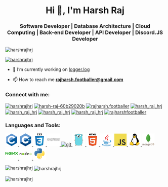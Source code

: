 <h1 align="center">Hi 👋, I'm Harsh Raj</h1>
<h3 align="center">Software Developer | Database Architecture | Cloud Computing | Back-end Developer | API Developer | Discord.JS Developer</h3>

<p align="left"> <img src="https://komarev.com/ghpvc/?username=harshrajhrj&label=Profile%20views&color=0e75b6&style=flat" alt="harshrajhrj" /> </p>

<!-- <p align="left"> <a href="https://github.com/ryo-ma/github-profile-trophy"><img src="https://github-profile-trophy.vercel.app/?username=harshrajhrj" alt="harshrajhrj" /></a> </p> -->

<p align="left"> <a href="https://twitter.com/harshrajhrj" target="blank"><img src="https://img.shields.io/twitter/follow/harshrajhrj?logo=twitter&style=for-the-badge" alt="harshrajhrj" /></a> </p>

- 🔭 I’m currently working on [logger.log](https://loggerlog.me)

- 📫 How to reach me **rajharsh.footballer@gmail.com**

<h3 align="left">Connect with me:</h3>
<p align="left">
<a href="https://twitter.com/harshrajhrj" target="blank"><img align="center" src="https://raw.githubusercontent.com/rahuldkjain/github-profile-readme-generator/master/src/images/icons/Social/twitter.svg" alt="harshrajhrj" height="30" width="40" /></a>
<a href="https://linkedin.com/in/harsh-raj-60b29020b" target="blank"><img align="center" src="https://raw.githubusercontent.com/rahuldkjain/github-profile-readme-generator/master/src/images/icons/Social/linked-in-alt.svg" alt="harsh-raj-60b29020b" height="30" width="40" /></a>
<a href="https://fb.com/rajharsh.footballer" target="blank"><img align="center" src="https://raw.githubusercontent.com/rahuldkjain/github-profile-readme-generator/master/src/images/icons/Social/facebook.svg" alt="rajharsh.footballer" height="30" width="40" /></a>
<a href="https://instagram.com/harsh_raj_hrj" target="blank"><img align="center" src="https://raw.githubusercontent.com/rahuldkjain/github-profile-readme-generator/master/src/images/icons/Social/instagram.svg" alt="harsh_raj_hrj" height="30" width="40" /></a>
<a href="https://www.codechef.com/users/harsh_raj_hrj" target="blank"><img align="center" src="https://cdn.jsdelivr.net/npm/simple-icons@3.1.0/icons/codechef.svg" alt="harsh_raj_hrj" height="30" width="40" /></a>
<a href="https://www.hackerrank.com/harsh_raj_hrj" target="blank"><img align="center" src="https://raw.githubusercontent.com/rahuldkjain/github-profile-readme-generator/master/src/images/icons/Social/hackerrank.svg" alt="harsh_raj_hrj" height="30" width="40" /></a>
<a href="https://www.leetcode.com/harsh_raj_hrj" target="blank"><img align="center" src="https://raw.githubusercontent.com/rahuldkjain/github-profile-readme-generator/master/src/images/icons/Social/leet-code.svg" alt="harsh_raj_hrj" height="30" width="40" /></a>
<a href="https://auth.geeksforgeeks.org/user/rajharshfootballer" target="blank"><img align="center" src="https://raw.githubusercontent.com/rahuldkjain/github-profile-readme-generator/master/src/images/icons/Social/geeks-for-geeks.svg" alt="rajharshfootballer" height="30" width="40" /></a>
</p>

<h3 align="left">Languages and Tools:</h3>
<p align="left"> <a href="https://www.cprogramming.com/" target="_blank" rel="noreferrer"> <img src="https://raw.githubusercontent.com/devicons/devicon/master/icons/c/c-original.svg" alt="c" width="40" height="40"/> </a> <a href="https://www.w3schools.com/cpp/" target="_blank" rel="noreferrer"> <img src="https://raw.githubusercontent.com/devicons/devicon/master/icons/cplusplus/cplusplus-original.svg" alt="cplusplus" width="40" height="40"/> </a> <a href="https://www.w3schools.com/css/" target="_blank" rel="noreferrer"> <img src="https://raw.githubusercontent.com/devicons/devicon/master/icons/css3/css3-original-wordmark.svg" alt="css3" width="40" height="40"/> </a> <a href="https://expressjs.com" target="_blank" rel="noreferrer"> <img src="https://raw.githubusercontent.com/devicons/devicon/master/icons/express/express-original-wordmark.svg" alt="express" width="40" height="40"/> </a> <a href="https://git-scm.com/" target="_blank" rel="noreferrer"> <img src="https://www.vectorlogo.zone/logos/git-scm/git-scm-icon.svg" alt="git" width="40" height="40"/> </a> <a href="https://golang.org" target="_blank" rel="noreferrer"> <img src="https://raw.githubusercontent.com/devicons/devicon/master/icons/go/go-original.svg" alt="go" width="40" height="40"/> </a> <a href="https://www.w3.org/html/" target="_blank" rel="noreferrer"> <img src="https://raw.githubusercontent.com/devicons/devicon/master/icons/html5/html5-original-wordmark.svg" alt="html5" width="40" height="40"/> </a> <a href="https://www.java.com" target="_blank" rel="noreferrer"> <img src="https://raw.githubusercontent.com/devicons/devicon/master/icons/java/java-original.svg" alt="java" width="40" height="40"/> </a> <a href="https://developer.mozilla.org/en-US/docs/Web/JavaScript" target="_blank" rel="noreferrer"> <img src="https://raw.githubusercontent.com/devicons/devicon/master/icons/javascript/javascript-original.svg" alt="javascript" width="40" height="40"/> </a> <a href="https://www.linux.org/" target="_blank" rel="noreferrer"> <img src="https://raw.githubusercontent.com/devicons/devicon/master/icons/linux/linux-original.svg" alt="linux" width="40" height="40"/> </a> <a href="https://www.mongodb.com/" target="_blank" rel="noreferrer"> <img src="https://raw.githubusercontent.com/devicons/devicon/master/icons/mongodb/mongodb-original-wordmark.svg" alt="mongodb" width="40" height="40"/> </a> <a href="https://www.nginx.com" target="_blank" rel="noreferrer"> <img src="https://raw.githubusercontent.com/devicons/devicon/master/icons/nginx/nginx-original.svg" alt="nginx" width="40" height="40"/> </a> <a href="https://nodejs.org" target="_blank" rel="noreferrer"> <img src="https://raw.githubusercontent.com/devicons/devicon/master/icons/nodejs/nodejs-original-wordmark.svg" alt="nodejs" width="40" height="40"/> </a> <a href="https://www.python.org" target="_blank" rel="noreferrer"> <img src="https://raw.githubusercontent.com/devicons/devicon/master/icons/python/python-original.svg" alt="python" width="40" height="40"/> </a> </p>

<p><img align="left" src="https://github-readme-stats.vercel.app/api/top-langs?username=harshrajhrj&show_icons=true&locale=en&layout=compact" alt="harshrajhrj" /></p>

<p>&nbsp;<img align="center" src="https://github-readme-stats.vercel.app/api?username=harshrajhrj&show_icons=true&locale=en" alt="harshrajhrj" /></p>

<p><img align="center" src="https://github-readme-streak-stats.herokuapp.com/?user=harshrajhrj&" alt="harshrajhrj" /></p>
